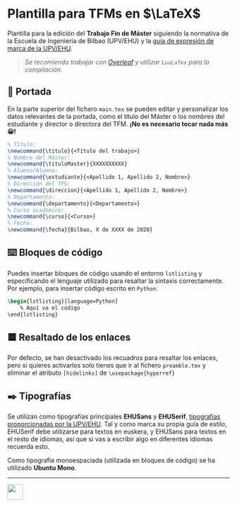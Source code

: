 
# Plantilla para TFMs en $\LaTeX$

Plantilla para la edición del **Trabajo Fin de Máster** siguiendo la normativa de la Escuela de Ingeniería de Bilbao (UPV/EHU) y la [guía de expresión de marca de la UPV/EHU](https://www.ehu.eus/documents/10136/3950780/GUIA_EXPRESION_UPV_es.pdf/4d538337-2577-4260-ae02-d0fed29a26b5). 

> *Se recomienda trabajar con [Overleaf](https://es.overleaf.com) y utilizar `LuaLaTex` para la compilación.*

## 📓 Portada

En la parte superior del fichero `main.tex` se pueden editar y personalizar los datos relevantes de la portada, como el título del Máster o los nombres del estudiante y director o directora del TFM. **¡No es necesario tocar nada más 😀!**

```latex
% Título:
\newcommand{\titulo}{<Título del trabajo>}
% Nombre del Máster:
\newcommand{\tituloMaster}{XXXXXXXXXX} 
% Alumno/Alumna:
\newcommand{\estudiante}{<Apellido 1, Apellido 2, Nombre>}
% Dirección del TFG:
\newcommand{\direccion}{<Apellido 1, Apellido 2, Nombre>}
% Departamento:
\newcommand{\departamento}{<Departamento>}
% Curso académico:
\newcommand{\curso}{<Curso>} 
% Fecha:
\newcommand{\fecha}{Bilbao, X de XXXX de 2020}
```

## ⌨️ Bloques de código

Puedes insertar bloques de código usando el entorno `lstlisting` y especificando el lenguaje utilizado para resaltar la sintaxis correctamente. Por ejemplo, para insertar código escrito en `Python`:
```latex
\begin{lstlisting}[language=Python]
	% Aquí va el código
\end{lstlisting}
```

## 🟦 Resaltado de los enlaces

Por defecto, se han desactivado los recuadros para resaltar los enlaces, pero si quieres activarlos solo tienes que ir al fichero `preamble.tex` y eliminar el atributo `[hidelinks]` de `\usepackage{hyperref}`

## ✒️ Tipografías

Se utilizan como tipografías principales **EHUSans** y **EHUSerif**, [tipografías proporcionadas por la UPV/EHU](https://www.ehu.eus/es/web/gizartea/ehu-tipografia). Tal y como marca su propia guía de estilo, EHUSerif debe utilizarse para textos en euskera, y EHUSans para textos en el resto de idiomas, así que si vas a escribir algo en diferentes idiomas recuerda esto.

Como tipografía monoespaciada (utilizada en bloques de código) se ha utilizado **Ubuntu Mono**.

---
<img src=https://upload.wikimedia.org/wikipedia/commons/thumb/6/69/CC0_button.svg/1280px-CC0_button.svg.png height=35px>
